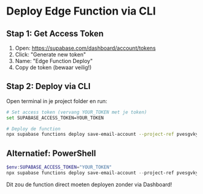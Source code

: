 # Deploy Edge Function via CLI

## Stap 1: Get Access Token

1. Open: https://supabase.com/dashboard/account/tokens
2. Click: "Generate new token"
3. Name: "Edge Function Deploy"
4. Copy de token (bewaar veilig!)

## Stap 2: Deploy via CLI

Open terminal in je project folder en run:

```bash
# Set access token (vervang YOUR_TOKEN met je token)
set SUPABASE_ACCESS_TOKEN=YOUR_TOKEN

# Deploy de function
npx supabase functions deploy save-email-account --project-ref pvesgvkyiaqmsudmmtkc
```

## Alternatief: PowerShell

```powershell
$env:SUPABASE_ACCESS_TOKEN="YOUR_TOKEN"
npx supabase functions deploy save-email-account --project-ref pvesgvkyiaqmsudmmtkc
```

Dit zou de function direct moeten deployen zonder via Dashboard!

